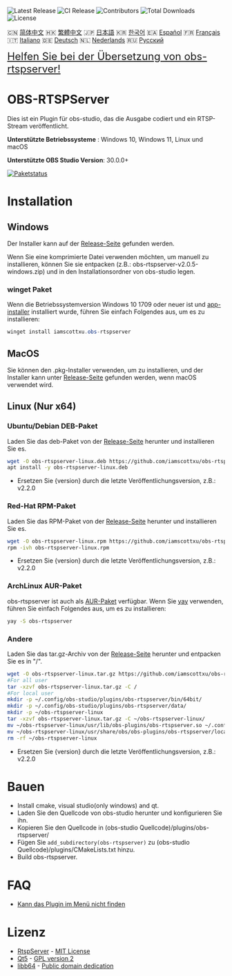 ![Latest Release](https://img.shields.io/github/v/release/iamscottxu/obs-rtspserver.svg)
![CI Release](https://github.com/iamscottxu/obs-rtspserver/workflows/CI%20Release/badge.svg)
![Contributors](https://img.shields.io/github/contributors/iamscottxu/obs-rtspserver.svg)
![Total Downloads](https://img.shields.io/github/downloads/iamscottxu/obs-rtspserver/total.svg)
![License](https://img.shields.io/github/license/iamscottxu/obs-rtspserver.svg)


🇨🇳 [简体中文](//github.com/iamscottxu/obs-rtspserver/blob/master/README_zh-CN.md)
🇭🇰 [繁體中文](//github.com/iamscottxu/obs-rtspserver/blob/master/README_zh-TW.md)
🇯🇵 [日本語](//github.com/iamscottxu/obs-rtspserver/blob/master/README_ja-JP.md)
🇰🇷 [한국어](//github.com/iamscottxu/obs-rtspserver/blob/master/README_ko-KR.md)
🇪🇦 [Español](//github.com/iamscottxu/obs-rtspserver/blob/master/README_es-ES.md)
🇫🇷 [Français](//github.com/iamscottxu/obs-rtspserver/blob/master/README_fr-FR.md)
🇮🇹 [Italiano](//github.com/iamscottxu/obs-rtspserver/blob/master/README_it-IT.md)
🇩🇪 [Deutsch](//github.com/iamscottxu/obs-rtspserver/blob/master/README_de-DE.md)
🇳🇱 [Nederlands](//github.com/iamscottxu/obs-rtspserver/blob/master/README_nl-NL.md)
🇷🇺 [Русский](//github.com/iamscottxu/obs-rtspserver/blob/master/README_ru-RU.md)

<font size="5">[Helfen Sie bei der Übersetzung von obs-rtspserver!](https://www.transifex.com/scott-xu/obs-rtspserver)</font>

# OBS-RTSPServer

Dies ist ein Plugin für obs-studio, das die Ausgabe codiert und ein RTSP-Stream veröffentlicht.

**Unterstützte Betriebssysteme** : Windows 10, Windows 11, Linux und macOS

**Unterstützte OBS Studio Version**: 30.0.0+

[![Paketstatus](https://repology.org/badge/vertical-allrepos/obs-rtspserver.svg)](https://repology.org/project/obs-rtspserver/versions)

# Installation
## Windows
Der Installer kann auf der [Release-Seite](https://github.com/iamscottxu/obs-rtspserver/releases) gefunden werden.

Wenn Sie eine komprimierte Datei verwenden möchten, um manuell zu installieren, können Sie sie entpacken (z.B.: obs-rtspserver-v2.0.5-windows.zip) und in den Installationsordner von obs-studio legen.

### winget Paket
Wenn die Betriebssystemversion Windows 10 1709 oder neuer ist und [app-installer](https://www.microsoft.com/store/productId/9NBLGGH4NNS1) installiert wurde, führen Sie einfach Folgendes aus, um es zu installieren:

```powershell
winget install iamscottxu.obs-rtspserver
```

## MacOS
Sie können den .pkg-Installer verwenden, um zu installieren, und der Installer kann unter [Release-Seite](https://github.com/iamscottxu/obs-rtspserver/releases) gefunden werden, wenn macOS verwendet wird.

## Linux (Nur x64)
### Ubuntu/Debian DEB-Paket
Laden Sie das deb-Paket von der [Release-Seite](https://github.com/iamscottxu/obs-rtspserver/releases) herunter und installieren Sie es.

```bash
wget -O obs-rtspserver-linux.deb https://github.com/iamscottxu/obs-rtspserver/releases/download/{version}/obs-rtspserver-{version}-linux.deb
apt install -y obs-rtspserver-linux.deb
```
* Ersetzen Sie {version} durch die letzte Veröffentlichungsversion, z.B.: v2.2.0

### Red-Hat RPM-Paket
Laden Sie das RPM-Paket von der [Release-Seite](https://github.com/iamscottxu/obs-rtspserver/releases) herunter und installieren Sie es.

```bash
wget -O obs-rtspserver-linux.rpm https://github.com/iamscottxu/obs-rtspserver/releases/download/{version}/obs-rtspserver-{version}-linux.rpm
rpm -ivh obs-rtspserver-linux.rpm
```
* Ersetzen Sie {version} durch die letzte Veröffentlichungsversion, z.B.: v2.2.0

### ArchLinux AUR-Paket
obs-rtspserver ist auch als [AUR-Paket](https://aur.archlinux.org/packages/?O=0&K=obs-rtspserver) verfügbar. Wenn Sie [yay](https://github.com/Jguer/yay) verwenden, führen Sie einfach Folgendes aus, um es zu installieren:

```bash
yay -S obs-rtspserver
```

### Andere
Laden Sie das tar.gz-Archiv von der [Release-Seite](https://github.com/iamscottxu/obs-rtspserver/releases) herunter und entpacken Sie es in "/".

```bash
wget -O obs-rtspserver-linux.tar.gz https://github.com/iamscottxu/obs-rtspserver/releases/download/{version}/obs-rtspserver-{version}-linux.tar.gz
#For all user
tar -xzvf obs-rtspserver-linux.tar.gz -C /
#For local user
mkdir -p ~/.config/obs-studio/plugins/obs-rtspserver/bin/64bit/
mkdir -p ~/.config/obs-studio/plugins/obs-rtspserver/data/
mkdir -p ~/obs-rtspserver-linux
tar -xzvf obs-rtspserver-linux.tar.gz -C ~/obs-rtspserver-linux/
mv ~/obs-rtspserver-linux/usr/lib/obs-plugins/obs-rtspserver.so ~/.config/obs-studio/plugins/obs-rtspserver/bin/64bit/obs-rtspserver.so
mv ~/obs-rtspserver-linux/usr/share/obs/obs-plugins/obs-rtspserver/locale ~/.config/obs-studio/plugins/obs-rtspserver/data/locale
rm -rf ~/obs-rtspserver-linux
```
* Ersetzen Sie {version} durch die letzte Veröffentlichungsversion, z.B.: v2.2.0


# Bauen
* Install cmake, visual studio(only windows) and qt.
* Laden Sie den Quellcode von obs-studio herunter und konfigurieren Sie ihn.
* Kopieren Sie den Quellcode in (obs-studio Quellcode)/plugins/obs-rtspserver/
* Fügen Sie `add_subdirectory(obs-rtspserver)` zu (obs-studio Quellcode)/plugins/CMakeLists.txt hinzu.
* Build obs-rtspserver.

# FAQ
* [Kann das Plugin im Menü nicht finden](https://github.com/iamscottxu/obs-rtspserver/wiki/FAQ#cant-find-the-plugin-in-the-menu)

# Lizenz
* [RtspServer](https://github.com/PHZ76/RtspServer/) - [MIT License](https://github.com/PHZ76/RtspServer/blob/master/LICENSE)
* [Qt5](https://www.qt.io/) - [GPL version 2](https://doc.qt.io/qt-5/licensing.html)
* [libb64](https://sourceforge.net/projects/libb64/) - [Public domain dedication](https://sourceforge.net/p/libb64/git/ci/master/tree/LICENSE)
